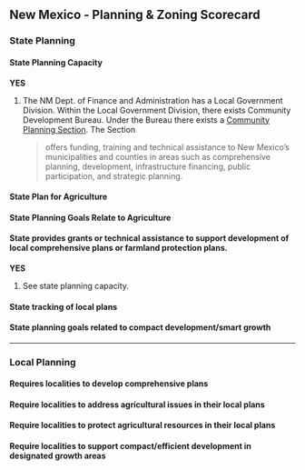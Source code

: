 ## New Mexico - Planning & Zoning Scorecard

### State Planning

#### State Planning Capacity

**YES**

1.  The NM Dept. of Finance and Administration has a Local Government Division. Within the Local Government Division, there exists Community Development Bureau. Under the Bureau there exists a [Community Planning Section](http://nmdfa.state.nm.us/Community_Planning_Home.aspx). The Section
    >offers funding, training and technical assistance to New Mexico’s municipalities and counties in areas such as comprehensive planning, development, infrastructure financing, public participation, and strategic planning.

####  State Plan for Agriculture

#### State Planning Goals Relate to Agriculture

#### State provides grants or technical assistance to support development of local comprehensive plans or farmland protection plans.

**YES**

1.  See state planning capacity.

#### State tracking of local plans

#### State planning goals related to compact development/smart growth

---

### Local Planning

#### Requires localities to develop comprehensive plans

#### Require localities to address agricultural issues in their local plans

#### Require localities to protect agricultural resources in their local plans

#### Require localities to support compact/efficient development in designated growth areas
